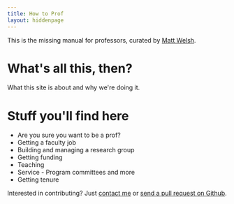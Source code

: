 ```yaml
---
title: How to Prof
layout: hiddenpage
---
```

This is the missing manual for professors, curated by [Matt Welsh](http://www.mdw.la/).

# What's all this, then?

What this site is about and why we're doing it.

# Stuff you'll find here

* Are you sure you want to be a prof?
* Getting a faculty job
* Building and managing a research group
* Getting funding
* Teaching
* Service - Program committees and more
* Getting tenure

Interested in contributing? Just [contact me](http://www.mdw.la) or [send a pull request on Github](http://github.com/mdwelsh/howtoprof).
